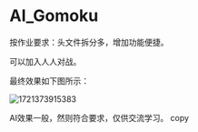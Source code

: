 # AI_Gomoku

按作业要求：头文件拆分多，增加功能便捷。

可以加入人人对战。

最终效果如下图所示：

![1721373915383](https://github.com/user-attachments/assets/a95857f8-2047-4340-bc1a-78e2f8c460fa)

AI效果一般，然则符合要求，仅供交流学习。
copy